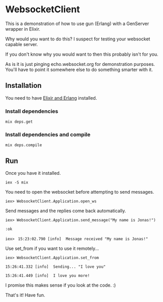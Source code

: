 # WebsocketClient

This is a demonstration of how to use gun (Erlang) with a GenServer wrapper in Elixir.

Why would you want to do this? I suspect for testing your websocket capable server.

If you don't know why you would want to then this probably isn't for you.

As is it is just pinging echo.websocket.org for demonstration purposes. You'll have to point it somewhere else to do something smarter with it.

## Installation
You need to have [Elixir and Erlang](https://elixir-lang.org/install.html) installed.

### Install dependencies
`mix deps.get`

### Install dependencies and compile
`mix deps.compile`

## Run
Once you have it installed.

`iex -S mix`

You need to open the websocket before attempting to send messages.

`iex> WebsocketClient.Application.open_ws`

Send messages and the replies come back automatically.

`iex> WebsocketClient.Application.send_message("My name is Jonas!")`

`:ok`

`iex> `
`15:23:02.790 [info]  Message received "My name is Jonas!"`

Use set_from if you want to use it remotely...

`iex> WebsocketClient.Application.set_from`

`15:26:41.332 [info]  Sending... "I love you"`

`15:26:41.449 [info]  I love you more!`

I promise this makes sense if you look at the code. :)

That's it! Have fun.